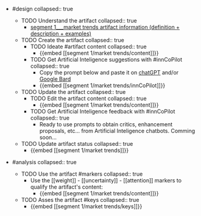 
- #design
   collapsed:: true
  - TODO Understand the artifact
    collapsed:: true
    - [segment 1___market trends artifact information (definition + description + examples)](https://go.innbok.com/#/page/innBoK%2Fsegment-%28id%29%2Fmarket-trends%2Finfo)
  - TODO Create the artifact
     collapsed:: true
    - TODO Ideate #artifact content
      collapsed:: true
      - {{embed [[segment 1/market trends/content]]}}
    - TODO Get Artificial Inteligence suggestions with #innCoPilot
      collapsed:: true
      - Copy the prompt below and paste it on [chatGPT](https://chat.openai.com) and/or [Google Bard](https://bard.google.com/chat)
      - {{embed [[segment 1/market trends/innCoPilot]]}}
  - TODO Update the artifact
    collapsed:: true
    - TODO Edit the artifact content
     collapsed:: true
      - {{embed [[segment 1/market trends/content]]}}
    - TODO Get Artificial Inteligence feedback with #innCoPilot
      collapsed:: true
      - Ready to use prompts to obtain critics, enhancement proposals, etc... from Artificial Inteligence chatbots. Comming soon...
  - TODO Update artifact status
    collapsed:: true
    - {{embed [[segment 1/market trends]]}}


- #analysis
  collapsed:: true
  - TODO Use the artifact #markers
    collapsed:: true
    - Use the [[weight]] - [[uncertainty]] - [[attention]] markers to qualify the artifact's content:
      - {{embed [[segment 1/market trends/content]]}}
  - TODO Asses the artifact #keys
    collapsed:: true
    - {{embed [[segment 1/market trends/keys]]}}



